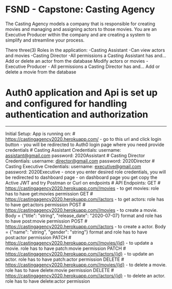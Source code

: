 # FSND - Capstone: Casting Agency

The Casting Agency models a company that is responsible for creating movies and managing and assigning actors to those movies. 
You are an Executive Producer within the company and are creating a system to simplify and streamline your process.

There three(3) Roles in the application: 
    -Casting Assistant
        -Can view actors and movies
    -Casting Director
        -All permissions a Casting Assistant has and…
        Add or delete an actor from the database
        Modify actors or movies
    -Executive Producer
       - All permissions a Casting Director has and…
        Add or delete a movie from the database

# Auth0 application and Api is set up and configured for handling authentication and authorization 
---------------------------------------------------------------------------------------------------------------------------

Initial Setup:
    App is running on: # https://castingagency2020.herokuapp.com/ 
        - go to this url and click login button 
        - you will be redirected to Auth0 login page where you need provide credentials 
        # Casting Assistant Credentials:
           username: assistant@gmail.com
           password: 2020Assistant 
        # Casting Director Credentials:
            username: director@gmail.com
            password: 2020Director 
        # Casting Executive Credentials:
            username: executive@gmail.com  
            password: 2020Executive 
        - once you enter desired role credentials, you will be redirected to dashboard page 
        - on dashboard page you get copy the Active JWT and try Postman or Curl on endpoints 
    # API Endpoints: 
        GET # https://castingagency2020.herokuapp.com//movies    - to get movies: role has to have get:movies permission 
        GET # https://castingagency2020.herokuapp.com//actors    - to get actors: role has to have get:actors permission 
        POST # https://castingagency2020.herokuapp.com//movies   - to create a movie. Body = {"title": "string", "release_date": "2020-07-07} 
                                                                    format and role has to    have post:movie permission 
        POST # https://castingagency2020.herokuapp.com//actors   - to create a actor. Body = {"name": "string", "gender": "string"} 
                                                                    format and role has to have post:actor permission 
        PATCH # https://castingagency2020.herokuapp.com//movies/{id}  - to update a movie. role has to have patch:movie permission 
        PATCH # https://castingagency2020.herokuapp.com//actors/{id}    - to update an actor. role has to have patch:actor permission 
        DELETE # https://castingagency2020.herokuapp.com//movies/{id}   - to delete a movie. role has to have delete:movie permission 
        DELETE # https://castingagency2020.herokuapp.com//actors/{id}   - to delete an actor. role has to have delete:actor permission 
        


